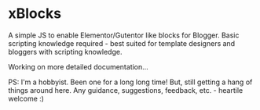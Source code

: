 # xBlocks
A simple JS to enable Elementor/Gutentor like blocks for Blogger. Basic scripting knowledge required - best suited for template designers and bloggers with scripting knowledge.

Working on more detailed documentation...

PS: I'm a hobbyist. Been one for a long long time! But, still getting a hang of things around here. Any guidance, suggestions, feedback, etc. - heartile welcome :)
